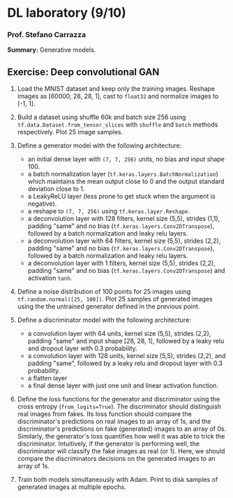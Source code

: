 # DL laboratory (9/10)

### Prof. Stefano Carrazza

**Summary:** Generative models.

## Exercise: Deep convolutional GAN

1. Load the MNIST dataset and keep only the training images. Reshape images as
   [60000, 28, 28, 1], cast to `float32` and normalize images to [-1, 1].

2. Build a dataset using shuffle 60k and batch size 256 using
   `tf.data.Dataset.from_tensor_slices` with `shuffle` and `batch` methods
   respectively. Plot 25 image samples.

3. Define a generator model with the following architecture:
   - an initial dense layer with `(7, 7, 256)` units, no bias and input shape 100.
   - a batch normalization layer (`tf.keras.layers.BatchNormalization`) which
     maintains the mean output close to 0 and the output standard deviation
     close to 1.
   - a LeakyReLU layer (less prone to get stuck when the argument is negative).
   - a reshape to `(7, 7, 256)` using `tf.keras.layer.Reshape`.
   - a deconvolution layer with 128 filters, kernel size (5,5), strides (1,1),
     padding "same" and no bias (`tf.keras.layers.Conv2DTranspose`), followed by a batch normalization and leaky relu layers.
   - a deconvolution layer with 64 filters, kernel size (5,5), strides (2,2),
     padding "same" and no bias (`tf.keras.layers.Conv2DTranspose`), followed by a batch normalization and leaky relu layers.
   - a deconvolution layer with 1 filters, kernel size (5,5), strides (2,2),
     padding "same" and no bias (`tf.keras.layers.Conv2DTranspose`) and activation `tanh`.

4. Define a noise distribution of 100 points for 25 images using
   `tf.random.normal([25, 100])`. Plot 25 samples of generated images using the
   the untrained generator defined in the previous point.

5. Define a discriminator model with the following architecture:
   - a convolution layer with 64 units, kernel size (5,5), strides (2,2),
     padding "same" and input shape [28, 28, 1], followed by a leaky relu and
     dropout layer with 0.3 probability.
   - a convolution layer with 128 units, kernel size (5,5), strides (2,2), and
     padding "same", followed by a leaky relu and dropout layer with 0.3
     probability.
   - a flatten layer
   - a final dense layer with just one unit and linear activation function.

6. Define the loss functions for the generator and discriminator using the cross
   entropy (`from_logits=True`). The discriminator should distinguish real
   images from fakes. Its loss function should compare the discriminator's
   predictions on real images to an array of 1s, and the discriminator's
   predictions on fake (generated) images to an array of 0s. Similarly, the
   generator's loss quantifies how well it was able to trick the discriminator.
   Intuitively, if the generator is performing well, the discriminator will
   classify the fake images as real (or 1). Here, we should compare the
   discriminators decisions on the generated images to an array of 1s.

7. Train both models simultaneously with Adam. Print to disk samples of
   generated images at multiple epochs.





